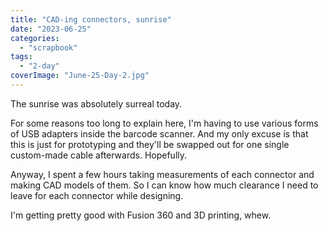 ```yaml
---
title: "CAD-ing connectors, sunrise"
date: "2023-06-25"
categories: 
  - "scrapbook"
tags: 
  - "2-day"
coverImage: "June-25-Day-2.jpg"
---
```

<!--more-->

The sunrise was absolutely surreal today.

For some reasons too long to explain here, I'm having to use various forms of USB adapters inside the barcode scanner. And my only excuse is that this is just for prototyping and they'll be swapped out for one single custom-made cable afterwards. Hopefully.

Anyway, I spent a few hours taking measurements of each connector and making CAD models of them. So I can know how much clearance I need to leave for each connector while designing.

I'm getting pretty good with Fusion 360 and 3D printing, whew.
